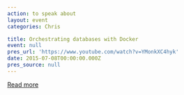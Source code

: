 ```yaml
---
action: to speak about
layout: event
categories: Chris

title: Orchestrating databases with Docker
event: null
pres_url: 'https://www.youtube.com/watch?v=YMonkXC4hyk'
date: 2015-07-08T00:00:00.000Z
pres_source: null
---
```


[Read more](https://www.youtube.com/watch?v=YMonkXC4hyk)
